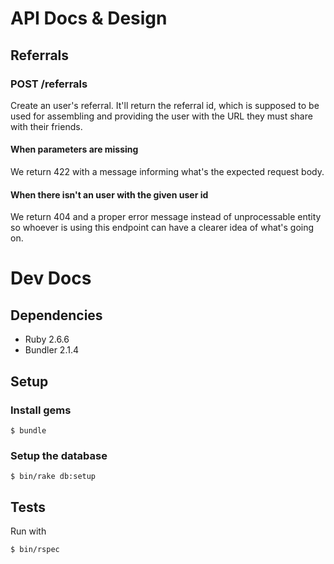 # API Docs & Design

## Referrals

### POST /referrals

Create an user's referral.  It'll return the referral id, which is supposed to
be used for assembling and providing the user with the URL they must share with
their friends.

#### When parameters are missing

We return 422 with a message informing what's the expected request body.

#### When there isn't an user with the given user id

We return 404 and a proper error message instead of unprocessable entity so
whoever is using this endpoint can have a clearer idea of what's going on.

# Dev Docs

## Dependencies

- Ruby 2.6.6
- Bundler 2.1.4

## Setup

### Install gems

    $ bundle

### Setup the database

    $ bin/rake db:setup

## Tests

Run with

    $ bin/rspec
